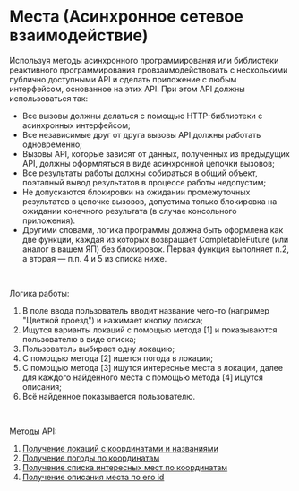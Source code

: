 # Места (Асинхронное сетевое взаимодействие)

Используя методы асинхронного программирования или библиотеки реактивного программирования провзаимодействовать с несколькими публично доступными API и сделать приложение с любым интерфейсом, основанное на этих API. При этом API должны использоваться так:
<br>
- Все вызовы должны делаться с помощью HTTP-библиотеки с асинхронных интерфейсом; 
- Все независимые друг от друга вызовы API должны работать одновременно;
- Вызовы API, которые зависят от данных, полученных из предыдущих API, должны оформляться в виде асинхронной цепочки вызовов;
- Все результаты работы должны собираться в общий объект, поэтапный вывод результатов в процессе работы недопустим;
- Не допускаются блокировки на ожидании промежуточных результатов в цепочке вызовов, допустима только блокировка на ожидании конечного результата (в случае консольного приложения).
- Другими словами, логика программы должна быть оформлена как две функции, каждая из которых возвращает CompletableFuture (или аналог в вашем ЯП) без блокировок. Первая функция выполняет п.2, а вторая — п.п. 4 и 5 из списка ниже.
</br>

Логика работы:
<br>
1. В поле ввода пользователь вводит название чего-то (например "Цветной проезд") и нажимает кнопку поиска;
2. Ищутся варианты локаций с помощью метода [1] и показываются пользователю в виде списка;
3. Пользователь выбирает одну локацию;
4. С помощью метода [2] ищется погода в локации;
5. С помощью метода [3] ищутся интересные места в локации, далее для каждого найденного места с помощью метода [4] ищутся описания;
6. Всё найденное показывается пользователю.
</br>

Методы API:
<br>
1. [Получение локаций с координатами и названиями](https://docs.graphhopper.com/#operation/getGeocode) 
2. [Получение погоды по координатам]( https://openweathermap.org/current)
3. [Получение списка интересных мест по координатам](https://docs.kudago.com/api/#page:%D0%BC%D0%B5%D1%81%D1%82%D0%B0)
4. [Получение описания места по его id](https://docs.kudago.com/api/#page:%D0%BC%D0%B5%D1%81%D1%82%D0%B0,header:%D0%BC%D0%B5%D1%81%D1%82%D0%B0-%D0%B4%D0%B5%D1%82%D0%B0%D0%BB%D0%B8%D0%B7%D0%B0%D1%86%D0%B8%D1%8F-%D0%BC%D0%B5%D1%81%D1%82%D0%B0)
</br>

